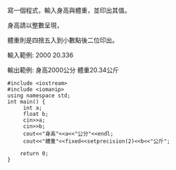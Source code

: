 寫一個程式，輸入身高與體重，並印出其值。

身高請以整數呈現，

體重則是四捨五入到小數點後二位印出。

輸入範例:
2000
20.336

輸出範例:
身高2000公分
體重20.34公斤

```
#include <iostream>  
#include <iomanip>
using namespace std; 
int main() { 
     int a; 
     float b;
     cin>>a;
     cin>>b;
     cout<<"身高"<<a<<"公分"<<endl;
     cout<<"體重"<<fixed<<setprecision(2)<<b<<"公斤";

    return 0; 
}
```
